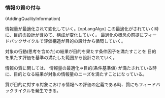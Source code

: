### 情報の質の付与
(AddingQualityInformation)

情報量が最適化されて変化していく。[opLangAlgo]
この最適化がされていく時に、目的の設計が含めて、構成が変化していく。
最適化の概念の前提にフィードバックサイクルで評価構造が目的の設計から循環していく。

対象の行動(思考を含めた)の結果が目的を果たす条件因子を満たすことを
目的を果たす評価を基準の満たした範囲から設計されていく。

情報の質に関しては、
情報量の最適化=>目的(条件基準値)
が満たされている時に、目的となる結果が対象の情報量のニーズを満たすことになっている。

質が目的に対する対象における情報への評価の定義である時、質にもフィードバックサイクルを発生できる。
